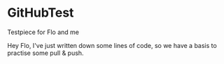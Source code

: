 # GitHubTest
Testpiece for Flo and me

Hey Flo,
I've just written down some lines of code, so we have a basis to practise some pull & push.

